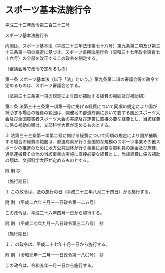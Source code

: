 # スポーツ基本法施行令

平成二十三年政令第二百三十二号

スポーツ基本法施行令

内閣は、スポーツ基本法（平成二十三年法律第七十八号）第九条第二項及び第三十三条第一項の規定に基づき、スポーツ振興法施行令（昭和三十七年政令第百七十六号）の全部を改正するこの政令を制定する。

（審議会等で政令で定めるもの）

第一条 スポーツ基本法（以下「法」という。）第九条第二項の審議会等で政令で定めるものは、スポーツ審議会とする。

（法第三十三条第一項の規定により国が補助する経費の範囲及び補助額）

第二条 法第三十三条第一項第一号に掲げる経費について同項の規定により国が補助する場合の経費の範囲は、開催地の都道府県において要する国民スポーツ大会及び全国障害者スポーツ大会の実施及び運営に直接必要な経費とし、当該経費に係る補助の額は、文部科学大臣が定めるものとする。

２ 法第三十三条第一項第二号に掲げる経費について同項の規定により国が補助する場合の経費の範囲は、都道府県が行う全国的な規模のスポーツ事業その他スポーツの推進のために地方公共団体が行う事業に必要な審判員の謝金及び旅費、通信運搬費その他の当該事業の実施に直接必要な経費とし、当該経費に係る補助の額は、文部科学大臣が定めるものとする。

附 則 抄

（施行期日）

１ この政令は、法の施行の日（平成二十三年八月二十四日）から施行する。

附 則 （平成二六年三月三一日政令第一二五号）

この政令は、平成二十六年四月一日から施行する。

附 則 （平成二七年九月一八日政令第三二八号） 抄

（施行期日）

１ この政令は、平成二十七年十月一日から施行する。

附 則 （令和元年一二月一一日政令第一八〇号） 抄

この政令は、令和五年一月一日から施行する。
